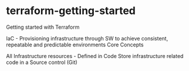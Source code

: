 # terraform-getting-started
Getting started with Terraform

IaC - Provisioning infrastructure through SW to achieve consistent, repeatable and predictable environments
Core Concepts

All Infrastructure resources  - Defined in Code
Store infrastructure related code in a Source control (Git)
